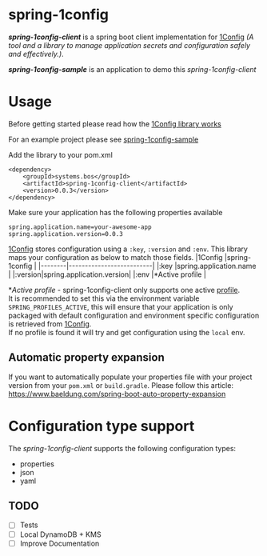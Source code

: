 # spring-1config

***spring-1config-client*** is a spring boot client implementation for [1Config](https://github.com/BrunoBonacci/1config) *(A tool and a library to manage application secrets and configuration safely and effectively.)*.

***spring-1config-sample*** is an application to demo this *spring-1config-client*

# Usage
Before getting started please read how the [1Config library works](https://cljdoc.org/d/com.brunobonacci/oneconfig/0.16.0/doc/readme)

For an example project please see [spring-1config-sample](spring-1config-sample)

Add the library to your pom.xml
```
<dependency>
    <groupId>systems.bos</groupId>
    <artifactId>spring-1config-client</artifactId>
    <version>0.0.3</version>
</dependency>
```

Make sure your application has the following properties available
```
spring.application.name=your-awesome-app
spring.application.version=0.0.3
```

[1Config](https://github.com/BrunoBonacci/1config) stores configuration using a `:key`, `:version` and `:env`. This library maps your configuration as below to match those fields.
|1Config |spring-1config            |
|--------|--------------------------|
|:key    |spring.application.name   |
|:version|spring.application.version|
|:env    |*Active profile           |

**Active profile* - spring-1config-client only supports one active [profile](https://docs.spring.io/spring-boot/docs/current/reference/html/spring-boot-features.html#boot-features-profiles).\
It is recommended to set this via the environment variable `SPRING_PROFILES_ACTIVE`, this will ensure that your application is only packaged with default configuration and environment specific configuration is retrieved from [1Config](https://github.com/BrunoBonacci/1config). \
If no profile is found it will try and get configuration using the `local` env.

## Automatic property expansion
If you want to automatically populate your properties file with your project version from your `pom.xml` or `build.gradle`. Please follow this article: https://www.baeldung.com/spring-boot-auto-property-expansion

# Configuration type support
The *spring-1config-client* supports the following configuration types:
- properties
- json
- yaml

## TODO
- [ ] Tests
- [ ] Local DynamoDB + KMS
- [ ] Improve Documentation